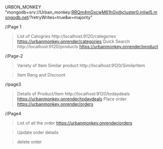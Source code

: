 URBON_MONKEY
"mongodb+srv://Urban_monkey:RRQm4mGxcwM61hGv@cluster0.jnljwl5.mongodb.net/?retryWrites=true&w=majority"

//Page 1
>List of Catogries
http://localhost:9120/categories
https://urbanmonkey.onrender/categories
>Quick Search
http://localhost:9120/products
https://urbanmonkey.onrender/product



//Page-2
>Variety of Item Similar product
http://localhost:9120/SimilarItem

>Item Rang and Discount

//page3
>Details of Product/Item
http://localhost:9120/todaydeals
https://urbanmonkey.onrender/todaydeals
>Place order
https://urbanmonkey.onrender/orders

//Page4
>List of all the order
https://urbanmonkey.onrender/orders


>Update order details

>delete order

